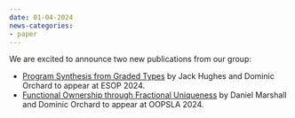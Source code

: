 ```yaml
---
date: 01-04-2024
news-categories:
- paper
---
```

We are excited to announce two new publications from our group:

* [Program Synthesis from Graded Types](https://link.springer.com/chapter/10.1007/978-3-031-57262-3_4) by Jack Hughes and Dominic Orchard to appear at ESOP 2024.
* [Functional Ownership through Fractional Uniqueness](https://arxiv.org/abs/2310.18166) by Daniel Marshall and Dominic Orchard to appear at OOPSLA 2024.
